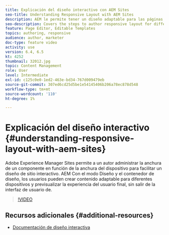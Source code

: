 ```yaml
---
title: Explicación del diseño interactivo con AEM Sites
seo-title: Understanding Responsive Layout with AEM Sites
description: AEM le permite tener un diseño adaptable para las páginas mediante el componente Contenedor de diseño. AEM Con el diseño interactivo, los autores de contenido pueden crear contenido interactivo para diferentes dispositivos y previsualizar la experiencia del usuario final dentro de los entornos de trabajo de la aplicación.
seo-description: Covers the steps to author responsive layout for different devices
feature: Page Editor, Editable Templates
topics: authoring, responsive
audience: author, marketer
doc-type: feature video
activity: use
version: 6.4, 6.5
kt: 4252
thumbnail: 32012.jpg
topic: Content Management
role: User
level: Intermediate
exl-id: c125c0e0-1ed2-463e-bd34-767d009479eb
source-git-commit: 307ed6cd25d5be1e54145406b206a78ec878d548
workflow-type: tm+mt
source-wordcount: '110'
ht-degree: 1%

---
```


# Explicación del diseño interactivo {#understanding-responsive-layout-with-aem-sites}

Adobe Experience Manager Sites permite a un autor administrar la anchura de un componente en función de la anchura del dispositivo para facilitar un diseño de sitio interactivo. AEM Con el modo Diseño y el contenedor de diseño, los usuarios pueden crear contenido adaptable para diferentes dispositivos y previsualizar la experiencia del usuario final, sin salir de la interfaz de usuario de.

>[!VIDEO](https://video.tv.adobe.com/v/32012?quality=12&learn=on)

## Recursos adicionales {#additional-resources}

* [Documentación de diseño interactiva](https://experienceleague.adobe.com/docs/experience-manager-65/authoring/siteandpage/responsive-layout.html)
